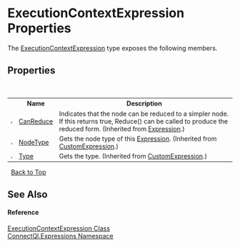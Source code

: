 # ExecutionContextExpression Properties
 

The <a href="T_ConnectQl_Expressions_ExecutionContextExpression">ExecutionContextExpression</a> type exposes the following members.


## Properties
&nbsp;<table><tr><th></th><th>Name</th><th>Description</th></tr><tr><td>![Public property](media/pubproperty.gif "Public property")</td><td><a href="http://msdn2.microsoft.com/en-us/library/dd323924" target="_blank">CanReduce</a></td><td>
Indicates that the node can be reduced to a simpler node. If this returns true, Reduce() can be called to produce the reduced form.
 (Inherited from <a href="http://msdn2.microsoft.com/en-us/library/bb356138" target="_blank">Expression</a>.)</td></tr><tr><td>![Public property](media/pubproperty.gif "Public property")</td><td><a href="P_ConnectQl_Expressions_CustomExpression_NodeType">NodeType</a></td><td>
Gets the node type of this <a href="http://msdn2.microsoft.com/en-us/library/bb356138" target="_blank">Expression</a>.
 (Inherited from <a href="T_ConnectQl_Expressions_CustomExpression">CustomExpression</a>.)</td></tr><tr><td>![Public property](media/pubproperty.gif "Public property")</td><td><a href="P_ConnectQl_Expressions_CustomExpression_Type">Type</a></td><td>
Gets the type.
 (Inherited from <a href="T_ConnectQl_Expressions_CustomExpression">CustomExpression</a>.)</td></tr></table>&nbsp;
<a href="#executioncontextexpression-properties">Back to Top</a>

## See Also


#### Reference
<a href="T_ConnectQl_Expressions_ExecutionContextExpression">ExecutionContextExpression Class</a><br /><a href="N_ConnectQl_Expressions">ConnectQl.Expressions Namespace</a><br />